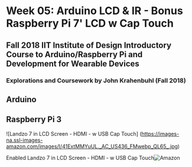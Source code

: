 <h1>Week 05: Arduino LCD & IR - Bonus Raspberry Pi 7' LCD w Cap Touch
<h2>Fall 2018 IIT Institute of Design Introductory Course to Arduino/Raspberry Pi and Development for Wearable Devices

<h3>Explorations and Coursework by John Krahenbuhl (Fall 2018)</h3>

<h2>Arduino</h2> 


<h2>Raspberry Pi 3</h2>

![Landzo 7 in LCD Screen - HDMI - w USB Cap Touch]
(https://images-na.ssl-images-amazon.com/images/I/41ExtMMYuUL._AC_US436_FMwebp_QL65_.jpg)

Enabled Landzo 7 in LCD Screen - HDMI - w USB Cap Touch![Amazon](https://www.amazon.com/s/ref=nb_sb_ss_i_1_6?url=search-alias%3Daps&field-keywords=landzo+7+inch+screen&sprefix=Landzo%2Caps%2C153&crid=108GUL10X0RB1)
